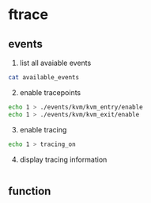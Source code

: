 # ftrace

## events

1. list all avaiable events

```bash
cat available_events
```

2. enable tracepoints

```bash
echo 1 > ./events/kvm/kvm_entry/enable
echo 1 > ./events/kvm/kvm_exit/enable
```

3. enable tracing

```bash
echo 1 > tracing_on
```

4. display tracing information

```bash

```

## function